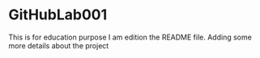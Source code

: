 # GitHubLab001
This is for education purpose
I am edition the README file. Adding some more details about the project
